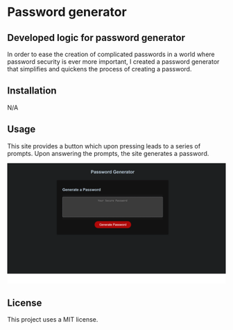 # Password generator

## Developed logic for password generator

In order to ease the creation of complicated passwords in a world where password security is ever more important, I created a password generator that simplifies and quickens the process of creating a password.



## Installation

N/A

## Usage

This site provides a button which upon pressing leads to a series of prompts. Upon answering the prompts, the site generates a password.

![Password Generator](/develop/pwdgenerator.png)


## License

This project uses a MIT license.
